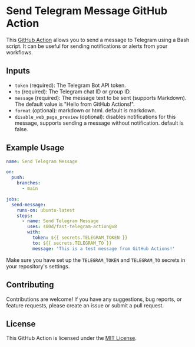 # Send Telegram Message GitHub Action

This [GitHub Action](https://github.com/marketplace/actions/fast-telegram-action) allows you to send a message to Telegram using a Bash script. It can be useful for sending notifications or alerts from your workflows.

## Inputs

- `token` (required): The Telegram Bot API token.
- `to` (required): The Telegram chat ID or group ID.
- `message` (required): The message text to be sent (supports Markdown). The default value is "Hello from GitHub Actions!".
- `format` (optional): markdown or html. default is markdown.
- `disable_web_page_preview` (optional): disables notifications for this message, supports sending a message without notification. default is false.

## Example Usage

```yaml
name: Send Telegram Message

on:
  push:
    branches:
      - main

jobs:
  send-message:
    runs-on: ubuntu-latest
    steps:
      - name: Send Telegram Message
        uses: s00d/fast-telegram-action@v8
        with:
          token: ${{ secrets.TELEGRAM_TOKEN }}
          to: ${{ secrets.TELEGRAM_TO }}
          message: 'This is a test message from GitHub Actions!'
```

Make sure you have set up the `TELEGRAM_TOKEN` and `TELEGRAM_TO` secrets in your repository's settings.

## Contributing

Contributions are welcome! If you have any suggestions, bug reports, or feature requests, please create an issue or submit a pull request.

## License

This GitHub Action is licensed under the [MIT License](LICENSE).
